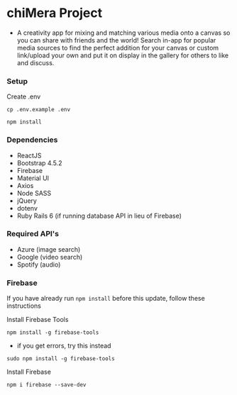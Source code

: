 # chiMera Project

- A creativity app for mixing and matching various media onto a canvas so you can share with friends and the world! Search in-app for popular media sources to find the perfect addition for your canvas or custom link/upload your own and put it on display in the gallery for others to like and discuss.

### Setup

Create .env

```
cp .env.example .env
```

```
npm install
```

### Dependencies

- ReactJS
- Bootstrap 4.5.2
- Firebase
- Material UI
- Axios
- Node SASS
- jQuery
- dotenv
- Ruby Rails 6 (if running database API in lieu of Firebase)

### Required API's

- Azure (image search)
- Google (video search)
- Spotify (audio)

### Firebase

If you have already run `npm install` before this update, follow these instructions

Install Firebase Tools

```
npm install -g firebase-tools
```

- if you get errors, try this instead

```
sudo npm install -g firebase-tools
```

Install Firebase

```
npm i firebase --save-dev
```
